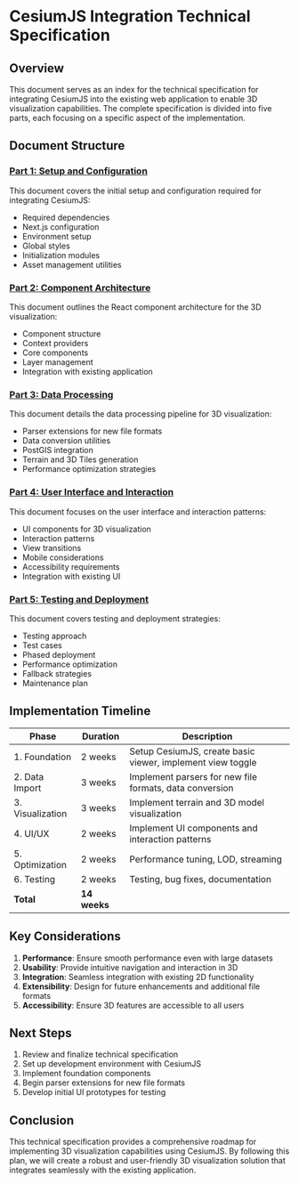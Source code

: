 # CesiumJS Integration Technical Specification

## Overview

This document serves as an index for the technical specification for integrating CesiumJS into the existing web application to enable 3D visualization capabilities. The complete specification is divided into five parts, each focusing on a specific aspect of the implementation.

## Document Structure

### [Part 1: Setup and Configuration](cesium-integration-part1-setup.md)

This document covers the initial setup and configuration required for integrating CesiumJS:
- Required dependencies
- Next.js configuration
- Environment setup
- Global styles
- Initialization modules
- Asset management utilities

### [Part 2: Component Architecture](cesium-integration-part2-components.md)

This document outlines the React component architecture for the 3D visualization:
- Component structure
- Context providers
- Core components
- Layer management
- Integration with existing application

### [Part 3: Data Processing](cesium-integration-part3-data-processing.md)

This document details the data processing pipeline for 3D visualization:
- Parser extensions for new file formats
- Data conversion utilities
- PostGIS integration
- Terrain and 3D Tiles generation
- Performance optimization strategies

### [Part 4: User Interface and Interaction](cesium-integration-part4-ui-interaction.md)

This document focuses on the user interface and interaction patterns:
- UI components for 3D visualization
- Interaction patterns
- View transitions
- Mobile considerations
- Accessibility requirements
- Integration with existing UI

### [Part 5: Testing and Deployment](cesium-integration-part5-testing-deployment.md)

This document covers testing and deployment strategies:
- Testing approach
- Test cases
- Phased deployment
- Performance optimization
- Fallback strategies
- Maintenance plan

## Implementation Timeline

| Phase | Duration | Description |
|-------|----------|-------------|
| 1. Foundation | 2 weeks | Setup CesiumJS, create basic viewer, implement view toggle |
| 2. Data Import | 3 weeks | Implement parsers for new file formats, data conversion |
| 3. Visualization | 3 weeks | Implement terrain and 3D model visualization |
| 4. UI/UX | 2 weeks | Implement UI components and interaction patterns |
| 5. Optimization | 2 weeks | Performance tuning, LOD, streaming |
| 6. Testing | 2 weeks | Testing, bug fixes, documentation |
| **Total** | **14 weeks** | |

## Key Considerations

1. **Performance**: Ensure smooth performance even with large datasets
2. **Usability**: Provide intuitive navigation and interaction in 3D
3. **Integration**: Seamless integration with existing 2D functionality
4. **Extensibility**: Design for future enhancements and additional file formats
5. **Accessibility**: Ensure 3D features are accessible to all users

## Next Steps

1. Review and finalize technical specification
2. Set up development environment with CesiumJS
3. Implement foundation components
4. Begin parser extensions for new file formats
5. Develop initial UI prototypes for testing

## Conclusion

This technical specification provides a comprehensive roadmap for implementing 3D visualization capabilities using CesiumJS. By following this plan, we will create a robust and user-friendly 3D visualization solution that integrates seamlessly with the existing application. 